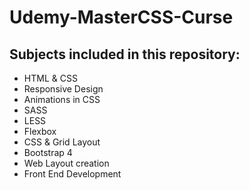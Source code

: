 # Udemy-MasterCSS-Curse

## Subjects included in this repository:

- HTML & CSS
- Responsive Design
- Animations in CSS
- SASS
- LESS
- Flexbox
- CSS & Grid Layout
- Bootstrap 4
- Web Layout creation
- Front End Development
